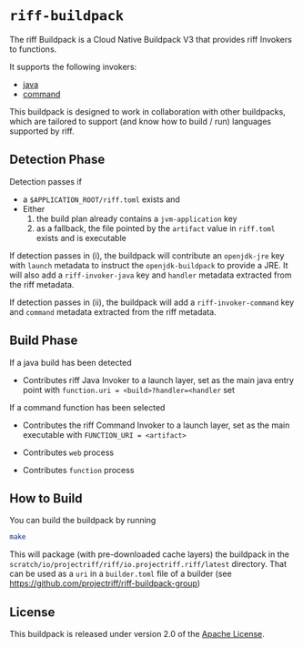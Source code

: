 # `riff-buildpack`
The riff Buildpack is a Cloud Native Buildpack V3 that provides riff Invokers to functions.

It supports the following invokers:
- [java](https://github.com/projectriff/java-function-invoker)
- [command](https://github.com/projectriff/command-function-invoker)

This buildpack is designed to work in collaboration with other buildpacks, which are tailored to
support (and know how to build / run) languages supported by riff.


## Detection Phase
Detection passes if 
- a `$APPLICATION_ROOT/riff.toml` exists and 
- Either
  1. the build plan already contains a `jvm-application` key
  2. as a fallback, the file pointed by the `artifact` value in `riff.toml` exists and is executable
    
If detection passes in (i), the buildpack will contribute an `openjdk-jre` key with `launch` metadata to instruct 
the `openjdk-buildpack` to provide a JRE.  It will also add a `riff-invoker-java` key and `handler` 
metadata extracted from the riff metadata.

If detection passes in (ii), the buildpack will add a `riff-invoker-command` key and `command` 
metadata extracted from the riff metadata.

## Build Phase

If a java build has been detected
* Contributes riff Java Invoker to a launch layer, set as the main java entry point with `function.uri = <build>?handler=<handler` set

If a command function has been selected
* Contributes the riff Command Invoker to a launch layer, set as the main executable with `FUNCTION_URI = <artifact>`


* Contributes `web` process
* Contributes `function` process

## How to Build

You can build the buildpack by running 
```bash
make
```

This will package (with pre-downloaded cache layers) the buildpack in the 
`scratch/io/projectriff/riff/io.projectriff.riff/latest` directory. That can be used as a `uri` in a `builder.toml`
file of a builder (see https://github.com/projectriff/riff-buildpack-group)


## License
This buildpack is released under version 2.0 of the [Apache License][a].

[a]: http://www.apache.org/licenses/LICENSE-2.0

